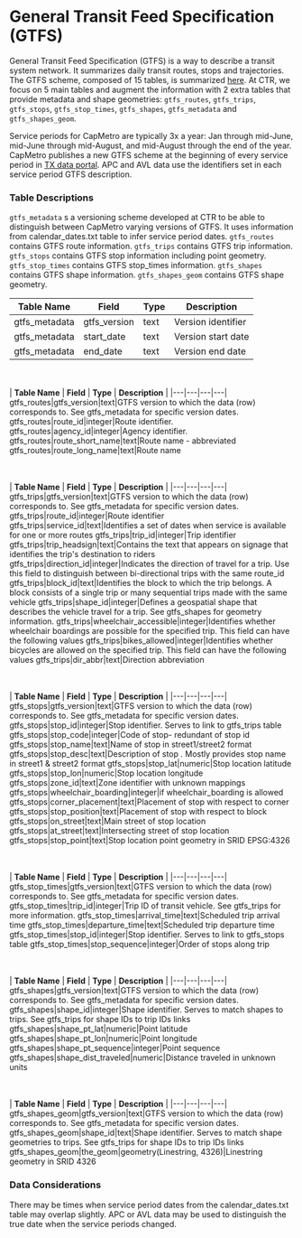 # General Transit Feed Specification (GTFS)
General Transit Feed Specification (GTFS) is a way to describe a transit system network. It summarizes daily transit routes, stops and trajectories. The GTFS scheme, composed of 15 tables, is summarized [here](https://gtfs.org/reference/static). At CTR, we focus on 5 main tables and augment the information with 2 extra tables that provide metadata and shape geometries: `gtfs_routes`, `gtfs_trips`, `gtfs_stops`, `gtfs_stop_times`, `gtfs_shapes`, `gtfs_metadata` and `gtfs_shapes_geom`.

 Service periods for CapMetro are typically 3x a year: Jan through mid-June, mid-June through mid-August, and mid-August through the end of the year. CapMetro publishes a new GTFS scheme at the beginning of every service period in [TX data portal](https://data.texas.gov/browse?q=CapMetro%20GTFS&sortBy=relevance). APC and AVL data use the identifiers set in each service period GTFS description.

### Table Descriptions
`gtfs_metadata` s a versioning scheme developed at CTR to be able to distinguish between CapMetro varying versions of GTFS. It uses information from calendar_dates.txt table to infer service period dates.
`gtfs_routes` contains GTFS route information.
`gtfs_trips` contains GTFS trip information.
`gtfs_stops` contains GTFS stop information including point geometry.
`gtfs_stop_times` contains GTFS stop_times information.
`gtfs_shapes` contains GTFS shape information.
`gtfs_shapes_geom` contains GTFS shape geometry.

|  **Table Name**  | **Field** | **Type** | **Description** |
|---|---|---|---|
gtfs_metadata|gtfs_version|text| Version identifier
gtfs_metadata|start_date|text| Version start date
gtfs_metadata|end_date|text| Version end date

<br></br>
|  **Table Name**  | **Field** | **Type** | **Description** |
|---|---|---|---|
gtfs_routes|gtfs_version|text|GTFS version to which the data (row) corresponds to. See gtfs_metadata for specific version dates.
gtfs_routes|route_id|integer|Route identifier.
gtfs_routes|agency_id|integer|Agency identifier.
gtfs_routes|route_short_name|text|Route name - abbreviated
gtfs_routes|route_long_name|text|Route name

<br></br>
|  **Table Name**  | **Field** | **Type** | **Description** |
|---|---|---|---|
gtfs_trips|gtfs_version|text|GTFS version to which the data (row) corresponds to. See gtfs_metadata for specific version dates.
gtfs_trips|route_id|integer|Route identifier
gtfs_trips|service_id|text|Identifies a set of dates when service is available for one or more routes
gtfs_trips|trip_id|integer|Trip identifier
gtfs_trips|trip_headsign|text|Contains the text that appears on signage that identifies the trip's destination to riders
gtfs_trips|direction_id|integer|Indicates the direction of travel for a trip. Use this field to distinguish between bi-directional trips with the same route_id
gtfs_trips|block_id|text|Identifies the block to which the trip belongs. A block consists of a single trip or many sequential trips made with the same vehicle
gtfs_trips|shape_id|integer|Defines a geospatial shape that describes the vehicle travel for a trip. See gtfs_shapes for geometry information.
gtfs_trips|wheelchair_accessible|integer|Identifies whether wheelchair boardings are possible for the specified trip. This field can have the following values
gtfs_trips|bikes_allowed|integer|Identifies whether bicycles are allowed on the specified trip. This field can have the following values
gtfs_trips|dir_abbr|text|Direction abbreviation

<br></br>
|  **Table Name**  | **Field** | **Type** | **Description** |
|---|---|---|---|
gtfs_stops|gtfs_version|text|GTFS version to which the data (row) corresponds to. See gtfs_metadata for specific version dates.
gtfs_stops|stop_id|integer|Stop identifier. Serves to link to gtfs_trips table
gtfs_stops|stop_code|integer|Code of stop- redundant of stop id
gtfs_stops|stop_name|text|Name of stop in  street1/street2 format
gtfs_stops|stop_desc|text|Description of stop . Mostly provides stop name in street1 & street2 format
gtfs_stops|stop_lat|numeric|Stop location latitude
gtfs_stops|stop_lon|numeric|Stop location longitude
gtfs_stops|zone_id|text|Zone identifier with unknown mappings
gtfs_stops|wheelchair_boarding|integer|if wheelchair_boarding is allowed
gtfs_stops|corner_placement|text|Placement of stop with respect to corner
gtfs_stops|stop_position|text|Placement of stop with respect to block
gtfs_stops|on_street|text|Main street of stop location
gtfs_stops|at_street|text|Intersecting street of stop location
gtfs_stops|stop_point|text|Stop location point geometry in SRID EPSG:4326

<br></br>
|  **Table Name**  | **Field** | **Type** | **Description** |
|---|---|---|---|
gtfs_stop_times|gtfs_version|text|GTFS version to which the data (row) corresponds to. See gtfs_metadata for specific version dates.
gtfs_stop_times|trip_id|integer|Trip ID of transit vehicle. See gtfs_trips for more information.
gtfs_stop_times|arrival_time|text|Scheduled trip arrival time
gtfs_stop_times|departure_time|text|Scheduled trip departure time
gtfs_stop_times|stop_id|integer|Stop identifier. Serves to link to gtfs_stops table
gtfs_stop_times|stop_sequence|integer|Order of stops along trip

<br></br>
|  **Table Name**  | **Field** | **Type** | **Description** |
|---|---|---|---|
gtfs_shapes|gtfs_version|text|GTFS version to which the data (row) corresponds to. See gtfs_metadata for specific version dates.
gtfs_shapes|shape_id|integer|Shape identifier. Serves to match shapes to trips. See gtfs_trips for shape IDs to trip IDs links
gtfs_shapes|shape_pt_lat|numeric|Point latitude
gtfs_shapes|shape_pt_lon|numeric|Point longitude
gtfs_shapes|shape_pt_sequence|integer|Point sequence
gtfs_shapes|shape_dist_traveled|numeric|Distance traveled in unknown units

<br></br>
|  **Table Name**  | **Field** | **Type** | **Description** |
|---|---|---|---|
gtfs_shapes_geom|gtfs_version|text|GTFS version to which the data (row) corresponds to. See gtfs_metadata for specific version dates.
gtfs_shapes_geom|shape_id|text|Shape identifier. Serves to match shape geometries to trips. See gtfs_trips for shape IDs to trip IDs links
gtfs_shapes_geom|the_geom|geometry(Linestring, 4326)|Linestring geometry in SRID 4326

### Data Considerations
There may be times when service period dates from the calendar_dates.txt table may overlap slightly. APC or AVL data may be used to distinguish the true date when the service periods changed.
